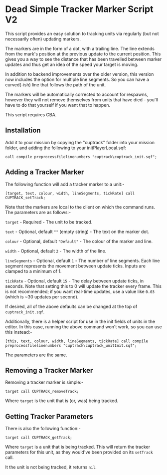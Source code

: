 # Dead Simple Tracker Marker Script V2

This script provides an easy solution to tracking units via regularly (but not necessarily often) updating markers. 

The markers are in the form of a dot, with a trailing line. The line extends from the mark's position at the previous update to the current position. This gives you a way to see the distance that has been travelled between marker updates and thus get an idea of the speed your target is moving. 

In addition to backend improvements over the older version, this version now includes the option for multiple line segments. So you can have a curved(-ish) line that follows the path of the unit. 

The markers will be automatically corrected to account for respawns, however they will not remove themselves from units that have died - you'll have to do that yourself if you want that to happen. 

This script requires CBA. 

## Installation

Add it to your mission by copying the "cuptrack" folder into your mission folder, and adding the following to your initPlayerLocal.sqf:

`call compile preprocessfilelinenumbers "cuptrack\cuptrack_init.sqf";`

## Adding a Tracker Marker

The following function will add a tracker marker to a unit:-

`[target, text, colour, width, lineSegments, tickRate] call CUPTRACK_setTrack;`

Note that the markers are local to the client on which the command runs. The parameters are as follows:-

`target` - Required - The unit to be tracked. 

`text` - Optional, default `""` (empty string) - The text on the marker dot. 

`colour` - Optional, default `"Default"` - The colour of the marker and line. 

`width` - Optional, default `2` - The width of the line. 

`lineSegments` - Optional, default `1` - The number of line segments. Each line segment represents the movement between update ticks. Inputs are clamped to a minimum of 1.

`tickRate` - Optional, default `15` - The delay between update ticks, in seconds. Note that setting this to 0 will update the tracker every frame. This is not recommended; if you want real-time updates, use a value like `0.03` (which is ~30 updates per second). 

If desired, all of the above defaults can be changed at the top of `cuptrack_init.sqf`. 

Additionally, there is a helper script for use in the init fields of units in the editor. In this case, running the above command won't work, so you can use this instead:-

`[this, text, colour, width, lineSegments, tickRate] call compile preprocessfilelinenumbers "cuptrack\cuptrack_unitInit.sqf";`

The parameters are the same. 

## Removing a Tracker Marker

Removing a tracker marker is simple:-

`target call CUPTRACK_removeTrack;`

Where `target` is the unit that is (or, was) being tracked. 

## Getting Tracker Parameters

There is also the following function:-

`target call CUPTRACK_getTrack;`

Where `target` is a unit that is being tracked. This will return the tracker parameters for this unit, as they would've been provided on its `setTrack` call. 

It the unit is not being tracked, it returns `nil`. 